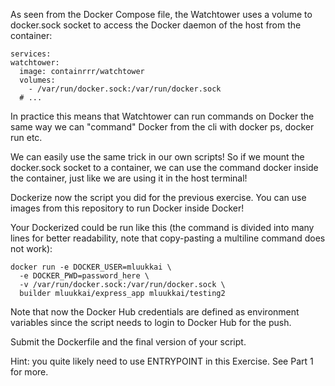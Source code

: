As seen from the Docker Compose file, the Watchtower uses a volume to docker.sock socket to access the Docker daemon of the host from the container:

```
services:
watchtower:
  image: containrrr/watchtower
  volumes:
    - /var/run/docker.sock:/var/run/docker.sock
  # ...
```

In practice this means that Watchtower can run commands on Docker the same way we can "command" Docker from the cli with docker ps, docker run etc.

We can easily use the same trick in our own scripts! So if we mount the docker.sock socket to a container, we can use the command docker inside the container, just like we are using it in the host terminal!

Dockerize now the script you did for the previous exercise. You can use images from this repository to run Docker inside Docker!

Your Dockerized could be run like this (the command is divided into many lines for better readability, note that copy-pasting a multiline command does not work):

```
docker run -e DOCKER_USER=mluukkai \
  -e DOCKER_PWD=password_here \
  -v /var/run/docker.sock:/var/run/docker.sock \
  builder mluukkai/express_app mluukkai/testing2
```
Note that now the Docker Hub credentials are defined as environment variables since the script needs to login to Docker Hub for the push.

Submit the Dockerfile and the final version of your script.

Hint: you quite likely need to use ENTRYPOINT in this Exercise. See Part 1 for more.